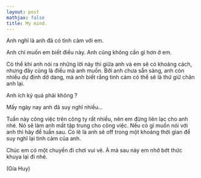 ```yaml
---
layout: post
mathjax: false
title: My mind.
---
```


Anh nghĩ là anh đã có tình cảm với em.

Anh chỉ muốn em biết điều này. Anh cũng không cần gì hơn ở em.

Có thể khi anh nói ra những lời này thì giữa anh và em sẽ có khoảng cách, nhưng
đây cũng là điều mà anh muốn. Bởi anh chưa sẵn sàng, anh còn nhiều dự định dở dang,
mà anh biết rằng tình cảm có thể sẽ là thứ giữ chân anh lại.

Anh ích kỷ quá phải không ?

Mấy ngày nay anh đã suy nghĩ nhiều...

Tuần này công việc trên công ty rất nhiều, nên em đừng liên lạc cho anh nhé. Nó sẽ làm anh
mất tập trung cho công việc. Nếu có gì muốn nói với anh thì hãy để tuần sau.
Có lẽ là anh sẽ off trong một khoảng thời gian để suy nghĩ lại tình cảm của anh.

Chúc em có một chuyến đi chơi vui vẻ. À mà sau này em nhớ bớt thức khuya lại đi nhé.


(Gia Huy)